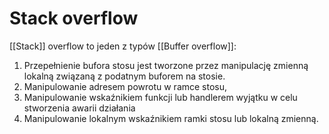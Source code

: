 # Stack overflow
[[Stack]] overflow to jeden z typów [[Buffer overflow]]:
1. Przepełnienie bufora stosu jest tworzone przez manipulację zmienną lokalną związaną z podatnym buforem na stosie. 
2. Manipulowanie adresem powrotu w ramce stosu, 
3. Manipulowanie wskaźnikiem funkcji lub handlerem wyjątku w celu stworzenia awarii działania
4. Manipulowanie lokalnym wskaźnikiem ramki stosu lub lokalną zmienną.